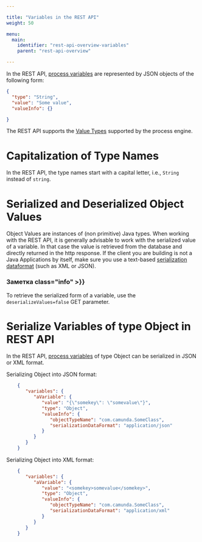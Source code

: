 ```yaml
---

title: "Variables in the REST API"
weight: 50

menu:
  main:
    identifier: "rest-api-overview-variables"
    parent: "rest-api-overview"

---
```


In the REST API, [process variables](../../user-guide/process-engine/variables.md) are represented by JSON objects of the following
form:

```json
{
  "type": "String",
  "value": "Some value",
  "valueInfo": {}

}
```

The REST API supports the [Value Types](../../user-guide/process-engine/variables.md#supported-variable-values) supported by the process engine.


# Capitalization of Type Names

In the REST API, the type names start with a capital letter, i.e., `String` instead of `string`.


# Serialized and Deserialized Object Values

Object Values are instances of (non primitive) Java types. When working with the REST API, it is
generally advisable to work with the serialized value of a variable. In that case the value is
retrieved from the database and directly returned in the http response. If the client you are
building is not a Java Applications by itself, make sure you use a text-based
[serialization dataformat](../../user-guide/process-engine/variables.md#object-value-serialization) (such as XML or JSON).

### Заметка class="info" >}}
  To retrieve the serialized form of a variable, use the `deserializeValues=false` GET parameter.



# Serialize Variables of type Object in REST API

In the REST API, [process variables](../../user-guide/process-engine/variables.md) of type Object can be serialized in JSON or XML format.

Serializing Object into JSON format:

```json
	{
	   "variables": {
	      "aVariable": {
	         "value": "{\"somekey\": \"somevalue\"}",
	         "type": "Object",
	         "valueInfo": {
	            "objectTypeName": "com.camunda.SomeClass",
	            "serializationDataFormat": "application/json"
	         }
	      }
	   }
	}
```

Serializing Object into XML format:

```json
	{
	   "variables": {
	      "aVariable": {
	         "value": "<somekey>somevalue</somekey>",
	         "type": "Object",
	         "valueInfo": {
	            "objectTypeName": "com.camunda.SomeClass",
	            "serializationDataFormat": "application/xml"
	         }
	      }
	   }
	}
```

